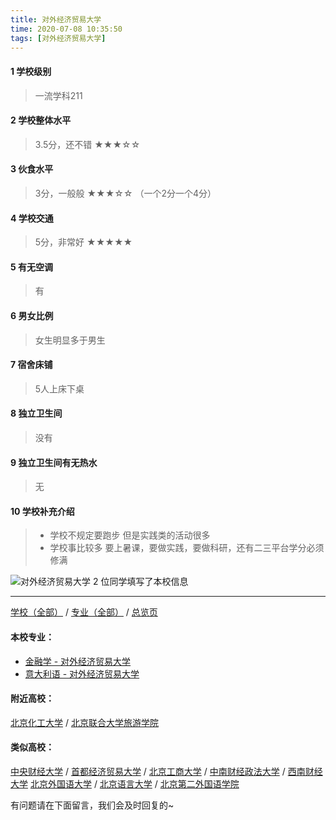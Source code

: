 ```yaml
---
title: 对外经济贸易大学
time: 2020-07-08 10:35:50
tags: [对外经济贸易大学]
---
```

#### 1 学校级别
> 一流学科211


#### 2 学校整体水平
> 3.5分，还不错
★★★☆☆


#### 3 伙食水平
>  3分，一般般
★★★☆☆
（一个2分一个4分）


#### 4 学校交通
> 5分，非常好
★★★★★


#### 5 有无空调
> 有


#### 6 男女比例
> 女生明显多于男生


#### 7 宿舍床铺
> 5人上床下桌
 

#### 8 独立卫生间
> 没有


#### 9 独立卫生间有无热水
> 无


#### 10 学校补充介绍
> - 学校不规定要跑步 但是实践类的活动很多
> - 学校事比较多 要上暑课，要做实践，要做科研，还有二三平台学分必须修满


![对外经济贸易大学](http://upload-images.jianshu.io/upload_images/6510336-ca6a45171bf60fcc.jpg?imageMogr2/auto-orient/strip%7CimageView2/2/w/1240)
2 位同学填写了本校信息
***
[学校（全部）](https://univgo.github.io/2020/07/08/3efa6bcca419) / [专业（全部）](https://univgo.github.io/2020/07/08/2d4c6d3552c2) / [总览页](https://univgo.github.io/2020/07/08/445daeb4fa00)
#### 本校专业：
- [金融学 - 对外经济贸易大学](https://univgo.github.io/2020/07/08/bc445a9150dc)
- [意大利语 - 对外经济贸易大学](https://univgo.github.io/2020/07/08/08a3917b473c)


#### 附近高校：
[北京化工大学](https://univgo.github.io/2020/07/08/a25bb6758ca1) / [北京联合大学旅游学院](https://univgo.github.io/2020/07/08/c1292cecda09)
#### 类似高校：
[中央财经大学](https://univgo.github.io/2020/07/08/16164b551300) / [首都经济贸易大学](https://univgo.github.io/2020/07/08/d67431e33618) / [北京工商大学](https://univgo.github.io/2020/07/08/e76d36ff8bb9) / [中南财经政法大学](https://univgo.github.io/2020/07/08/e0f7b3b28bab) / [西南财经大学](https://univgo.github.io/2020/07/08/7943ebfcb95a)
[北京外国语大学](https://univgo.github.io/2020/07/08/北京外国语大学) / [北京语言大学](https://univgo.github.io/2020/07/08/北京语言大学) / [北京第二外国语学院](https://univgo.github.io/2020/07/08/3b7af86ea997)


有问题请在下面留言，我们会及时回复的~
